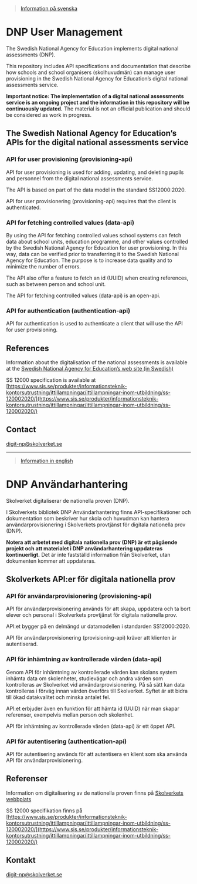 >[Information på svenska](#dnp-anv%C3%A4ndarhantering)

# DNP User Management
The Swedish National Agency for Education implements digital national assessments (DNP). 

This repository includes API specifications and documentation that describe how schools and school organisers (skolhuvudmän) can manage user provisioning in the Swedish National Agency for Education’s digital national assessments service.

**Important notice: The implementation of a digital national assessments service is an ongoing project and the information in this repository will be continuously updated.** The material is not an official publication and should be considered as work in progress.


## The Swedish National Agency for Education’s APIs for the digital national assessments service
### API for user provisioning (provisioning-api)
API for user provisioning is used for adding, updating, and deleting pupils and personnel from the digital national assessments service. 

The API is based on part of the data model in the standard SS12000:2020.

API for user provisionering (provisioning-api) requires that the client is authenticated.

### API for fetching controlled values (data-api)
By using the API for fetching controlled values school systems can fetch data about school units, education programme, and other values controlled by the Swedish National Agency for Education for user provisioning. In this way, data can be verified prior to transferring it to the Swedish National Agency for Education. The purpose is to increase data quality and to minimize the number of errors.

The API also offer a feature to fetch an id (UUID) when creating references, such as between person and school unit.

The API for fetching controlled values (data-api) is an open-api.

### API for authentication (authentication-api)
API for authentication is used to authenticate a client that will use the API for user provisioning.

## References
Information about the digitalisation of the national assessments is available at the [Swedish National Agency for Education’s web site (in Swedish)](https://www.skolverket.se/om-oss/var-verksamhet/skolverkets-prioriterade-omraden/digitalisering/digitala-nationella-prov/digitalisering-av-de-nationella-proven)

SS 12000 specification is available at [https://www.sis.se/produkter/informationsteknik-kontorsutrustning/ittillampningar/ittillampningar-inom-utbildning/ss-120002020/](https://www.sis.se/produkter/informationsteknik-kontorsutrustning/ittillampningar/ittillampningar-inom-utbildning/ss-120002020/)

## Contact
digit-np@skolverket.se
___
>[Information in english](#dnp-user-management)

# DNP Användarhantering
Skolverket digitaliserar de nationella proven (DNP). 

I Skolverkets bibliotek DNP Användarhantering finns API-specifikationer och dokumentation som beskriver hur skola och huvudman kan hantera användarprovisionering i Skolverkets provtjänst för digitala nationella prov (DNP).

**Notera att arbetet med digitala nationella prov (DNP) är ett pågående projekt och att materialet i DNP användarhantering uppdateras kontinuerligt.** Det är inte fastställd information från Skolverket, utan dokumenten kommer att uppdateras. 

## Skolverkets API:er för digitala nationella prov
### API för användarprovisionering (provisioning-api)
API för användarprovisionering används för att skapa, uppdatera och ta bort elever och personal i Skolverkets provtjänst för digitala nationella prov. 

API:et bygger på en delmängd ur datamodellen i standarden SS12000:2020.

API för användarprovisionering (provisioning-api) kräver att klienten är autentiserad.

### API för inhämtning av kontrollerade värden (data-api)
Genom API för inhämtning av kontrollerade värden kan skolans system inhämta data om skolenheter, studievägar och andra värden som kontrolleras av Skolverket vid användarprovisionering. På så sätt kan data kontrolleras i förväg innan värden överförs till Skolverket. Syftet är att bidra till ökad datakvalitet och minska antalet fel.

API:et erbjuder även en funktion för att hämta id (UUID) när man skapar referenser, exempelvis mellan person och skolenhet. 

API för inhämtning av kontrollerade värden (data-api) är ett öppet API.

### API för autentisering (authentication-api)
API för autentisering används för att autentisera en klient som ska använda API för användarprovisionering.

## Referenser
Information om digitalisering av de nationella proven finns på [Skolverkets webbplats](https://www.skolverket.se/om-oss/var-verksamhet/skolverkets-prioriterade-omraden/digitalisering/digitala-nationella-prov/digitalisering-av-de-nationella-proven)

SS 12000 specifikation finns på [https://www.sis.se/produkter/informationsteknik-kontorsutrustning/ittillampningar/ittillampningar-inom-utbildning/ss-120002020/](https://www.sis.se/produkter/informationsteknik-kontorsutrustning/ittillampningar/ittillampningar-inom-utbildning/ss-120002020/)

## Kontakt
digit-np@skolverket.se
